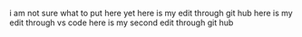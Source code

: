 i am not sure what to put here yet
here is my edit through git hub
here is my edit through vs code
here is my second edit through git hub
